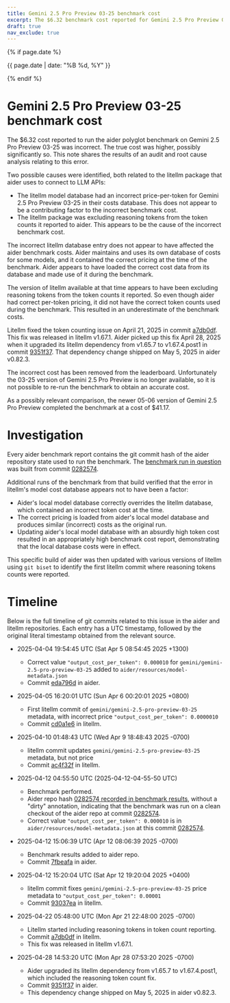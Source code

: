 ```yaml
---
title: Gemini 2.5 Pro Preview 03-25 benchmark cost
excerpt: The $6.32 benchmark cost reported for Gemini 2.5 Pro Preview 03-25 was incorrect.
draft: true
nav_exclude: true
---
```

{% if page.date %}
<p class="post-date">{{ page.date | date: "%B %d, %Y" }}</p>
{% endif %}

# Gemini 2.5 Pro Preview 03-25 benchmark cost

The $6.32 cost reported to run the aider polyglot benchmark on
Gemini 2.5 Pro Preview 03-25 was incorrect.
The true cost was higher, possibly significantly so.
This note shares the results of an audit and root cause analysis
relating to this error.

Two possible causes were identified, both related to the litellm package that
aider uses to connect to LLM APIs:

- The litellm model database had an incorrect price-per-token for Gemini 2.5 Pro Preview 03-25 in their costs database. 
This does not appear to be a contributing factor to the incorrect benchmark cost.
- The litellm package was excluding reasoning tokens from the token counts it reported to aider. This appears to be the cause of the incorrect benchmark cost.

The incorrect litellm database entry does not appear to have affected the aider benchmark costs.
Aider maintains and uses its own database of costs for some models, and it contained
the correct pricing at the time of the benchmark.
Aider appears to have
loaded the correct cost data from its database and made use of it during the benchmark.

The version of litellm available at that time appears to have been
excluding reasoning tokens from the token counts it reported.
So even though aider had correct per-token pricing, it did not have the correct token counts
used during the benchmark.
This resulted in an underestimate of the benchmark costs.

Litellm fixed the token counting issue on April 21, 2025 in 
commit [a7db0df](https://github.com/BerriAI/litellm/commit/a7db0df0434bfbac2b68ebe1c343b77955becb4b).
This fix was released in litellm v1.67.1.
Aider picked up this fix April 28, 2025 when it upgraded its litellm dependency 
from v1.65.7 to v1.67.4.post1
in commit [9351f37](https://github.com/Aider-AI/aider/commit/9351f37).
That dependency change shipped on May 5, 2025 in aider v0.82.3.

The incorrect cost has been removed from the leaderboard.
Unfortunately the 03-25 version of Gemini 2.5 Pro Preview is no longer available,
so it is not possible to re-run the benchmark to obtain an accurate cost.

As a possibly relevant comparison, the newer 05-06 version of Gemini 2.5 Pro Preview
completed the benchmark at a cost of $41.17.

# Investigation

Every aider benchmark report contains the git commit hash of the aider repository state used to
run the benchmark.
The 
[benchmark run in question](https://github.com/Aider-AI/aider/blob/edbfec0ce4e1fe86735c915cb425b0d8636edc32/aider/website/_data/polyglot_leaderboard.yml#L814)
was built from 
commit [0282574](https://github.com/Aider-AI/aider/commit/0282574).

Additional runs of the benchmark from that build verified that the error in litellm's
model cost database appears not to have been a factor:

- Aider's local model database correctly overrides the litellm database, which contained an incorrect token cost at the time.
- The correct pricing is loaded from aider's local model database and produces similar (incorrect) costs as the original run.
- Updating aider's local model database with an absurdly high token cost resulted in an appropriately high benchmark cost report, demonstrating that the local database costs were in effect.

This specific build of aider was then updated with various versions of litellm using `git biset`
to identify the first litellm commit where reasoning tokens counts were reported.



# Timeline

Below is the full timeline of git commits related to this issue in the aider and litellm repositories.
Each entry has a UTC timestamp, followed by the original literal timestamp obtained from the
relevant source.

- 2025-04-04 19:54:45 UTC (Sat Apr 5 08:54:45 2025 +1300)
  - Correct value `"output_cost_per_token": 0.000010` for  `gemini/gemini-2.5-pro-preview-03-25` added to `aider/resources/model-metadata.json`
  - Commit [eda796d](https://github.com/Aider-AI/aider/commit/eda796d) in aider.

- 2025-04-05 16:20:01 UTC (Sun Apr 6 00:20:01 2025 +0800)
  - First litellm commit of `gemini/gemini-2.5-pro-preview-03-25` metadata, with incorrect price `"output_cost_per_token": 0.0000010`
  - Commit [cd0a1e6](https://github.com/BerriAI/litellm/commit/cd0a1e6) in litellm.

- 2025-04-10 01:48:43 UTC (Wed Apr 9 18:48:43 2025 -0700)
  - litellm commit updates `gemini/gemini-2.5-pro-preview-03-25` metadata, but not price
  - Commit [ac4f32f](https://github.com/BerriAI/litellm/commit/ac4f32f) in litellm.

- 2025-04-12 04:55:50 UTC (2025-04-12-04-55-50 UTC)
  - Benchmark performed.
  - Aider repo hash [0282574 recorded in benchmark results](https://github.com/Aider-AI/aider/blob/7fbeafa1cfd4ad83f7499417837cdfa6b16fe7a1/aider/website/_data/polyglot_leaderboard.yml#L814), without a "dirty" annotation, indicating that the benchmark was run on a clean checkout of the aider repo at commit [0282574](https://github.com/Aider-AI/aider/commit/0282574).
  - Correct value `"output_cost_per_token": 0.000010` is in `aider/resources/model-metadata.json` at this commit [0282574](https://github.com/Aider-AI/aider/blob/0282574/aider/resources/model-metadata.json#L357).

- 2025-04-12 15:06:39 UTC (Apr 12 08:06:39 2025 -0700)
  - Benchmark results added to aider repo.
  - Commit [7fbeafa](https://github.com/Aider-AI/aider/commit/7fbeafa) in aider.

- 2025-04-12 15:20:04 UTC (Sat Apr 12 19:20:04 2025 +0400)
  - litellm commit fixes `gemini/gemini-2.5-pro-preview-03-25` price metadata to `"output_cost_per_token": 0.00001`
  - Commit [93037ea](https://github.com/BerriAI/litellm/commit/93037ea) in litellm.

- 2025-04-22 05:48:00 UTC (Mon Apr 21 22:48:00 2025 -0700)
  - Litellm started including reasoning tokens in token count reporting.
  - Commit [a7db0df](https://github.com/BerriAI/litellm/commit/a7db0df0434bfbac2b68ebe1c343b77955becb4b) in litellm.
  - This fix was released in litellm v1.67.1.

- 2025-04-28 14:53:20 UTC (Mon Apr 28 07:53:20 2025 -0700)
  - Aider upgraded its litellm dependency from v1.65.7 to v1.67.4.post1, which included the reasoning token count fix.
  - Commit [9351f37](https://github.com/Aider-AI/aider/commit/9351f37) in aider.
  - This dependency change shipped on May 5, 2025 in aider v0.82.3.
